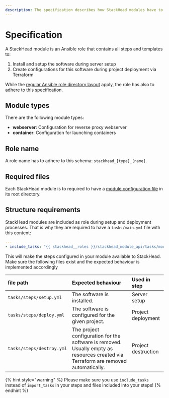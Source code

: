 ```yaml
---
description: The specification describes how StackHead modules have to be structured.
---
```


# Specification

A StackHead module is an Ansible role that contains all steps and templates to:

1. Install and setup the software during server setup
2. Create configurations for this software during project deployment via Terraform

While the [regular Ansible role directory layout](https://docs.ansible.com/ansible/latest/user_guide/playbooks_best_practices.html#directory-layout) apply, the role has also to adhere to this specification.

## Module types

There are the following module types:

* **webserver**: Configuration for reverse proxy webserver
* **container**: Configuration for launching containers

## Role name

A role name has to adhere to this schema: `stackhead_[type]_[name]`.

## Required files

Each StackHead module is to required to have a [module configuration file](module-configuration-file.md) in its root directory.

## Structure requirements

StackHead modules are included as role during setup and deployment processes.
That is why they are required to have a `tasks/main.yml` file with this content:

```yaml
---
- include_tasks: "{{ stackhead__roles }}/stackhead_module_api/tasks/module-main.yml"
```

This will make the steps configured in your module available to StackHead.
Make sure the following files exist and the expected behaviour is implemented accordingly

| file path | Expected behaviour | Used in step |
| :--- | :--- | :--- |
| `tasks/steps/setup.yml` | The software is installed. | Server setup |
| `tasks/steps/deploy.yml` | The software is configured for the given project. | Project deployment |
| `tasks/steps/destroy.yml` | The project configuration for the software is removed. Usually empty as resources created via Terraform are removed automatically. | Project destruction |

{% hint style="warning" %}
Please make sure you use `include_tasks` instead of `import_tasks` in your steps and files included into your steps!
{% endhint %}
